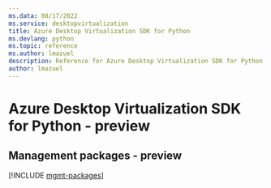 ```yaml
---
ms.data: 08/17/2022
ms.service: desktopvirtualization
title: Azure Desktop Virtualization SDK for Python
ms.devlang: python
ms.topic: reference
ms.author: lmazuel
description: Reference for Azure Desktop Virtualization SDK for Python
author: lmazuel
---
```

# Azure Desktop Virtualization SDK for Python - preview

## Management packages - preview
[!INCLUDE [mgmt-packages](desktop-virtualization-mgmt-index.md)]